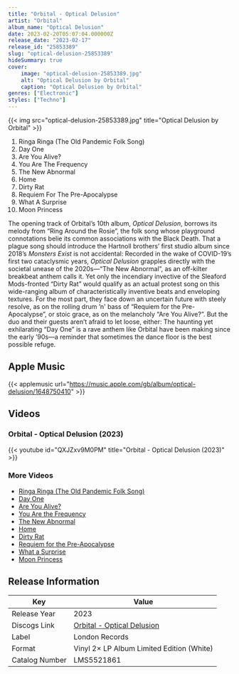 ```yaml
---
title: "Orbital - Optical Delusion"
artist: "Orbital"
album_name: "Optical Delusion"
date: 2023-02-20T05:07:04.000000Z
release_date: "2023-02-17"
release_id: "25853389"
slug: "optical-delusion-25853389"
hideSummary: true
cover:
    image: "optical-delusion-25853389.jpg"
    alt: "Optical Delusion by Orbital"
    caption: "Optical Delusion by Orbital"
genres: ["Electronic"]
styles: ["Techno"]
---
```


{{< img src="optical-delusion-25853389.jpg" title="Optical Delusion by Orbital" >}}

<!-- section break -->

1. Ringa Ringa (The Old Pandemic Folk Song)
2. Day One
3. Are You Alive?
4. You Are The Frequency
5. The New Abnormal
6. Home
7. Dirty Rat
8. Requiem For The Pre-Apocalypse
9. What A Surprise
10. Moon Princess

<!-- section break -->


The opening track of Orbital’s 10th album, <i>Optical Delusion</i>, borrows its melody from “Ring Around the Rosie”, the folk song whose playground connotations belie its common associations with the Black Death. That a plague song should introduce the Hartnoll brothers’ first studio album since 2018’s <i>Monsters Exist</i> is not accidental: Recorded in the wake of COVID-19’s first two cataclysmic years, <i>Optical Delusion</i> grapples directly with the societal unease of the 2020s—“The New Abnormal”, as an off-kilter breakbeat anthem calls it. Yet only the incendiary invective of the Sleaford Mods-fronted “Dirty Rat” would qualify as an actual protest song on this wide-ranging album of characteristically inventive beats and enveloping textures. For the most part, they face down an uncertain future with steely resolve, as on the rolling drum ’n' bass of “Requiem for the Pre-Apocalypse”, or stoic grace, as on the melancholy “Are You Alive?”. But the duo and their guests aren’t afraid to let loose, either: The haunting yet exhilarating “Day One” is a rave anthem like Orbital have been making since the early ’90s—a reminder that sometimes the dance floor is the best possible refuge.



## Apple Music
{{< applemusic url="https://music.apple.com/gb/album/optical-delusion/1648750410" >}}





## Videos
### Orbital - Optical Delusion (2023)
{{< youtube id="QXJZxv9M0PM" title="Orbital - Optical Delusion (2023)" >}}<br>

### More Videos

- [Ringa Ringa (The Old Pandemic Folk Song)](https://www.youtube.com/watch?v=R2mvu3g2Qlk)
- [Day One](https://www.youtube.com/watch?v=8P3C7vY0wcc)
- [Are You Alive?](https://www.youtube.com/watch?v=odb7NkiZwuQ)
- [You Are the Frequency](https://www.youtube.com/watch?v=DPgqSEE6iZk)
- [The New Abnormal](https://www.youtube.com/watch?v=WoBIDnYqrzY)
- [Home](https://www.youtube.com/watch?v=vGyekX8hmFs)
- [Dirty Rat](https://www.youtube.com/watch?v=z_93fLDRAqw)
- [Requiem for the Pre-Apocalypse](https://www.youtube.com/watch?v=9D3NXmsVIo4)
- [What a Surprise](https://www.youtube.com/watch?v=Lq8PEoEq8Y8)
- [Moon Princess](https://www.youtube.com/watch?v=74BoaOdnEqA)


## Release Information
|  Key           | Value                                                |
| ---------------| ---------------------------------------------------- |
| Release Year   | 2023                                   |
| Discogs Link   | [Orbital - Optical Delusion](https://www.discogs.com/release/25853389-Orbital-Optical-Delusion) |
| Label          | London Records |
| Format         | Vinyl 2× LP Album Limited Edition (White) |
| Catalog Number | LMS5521861 |
